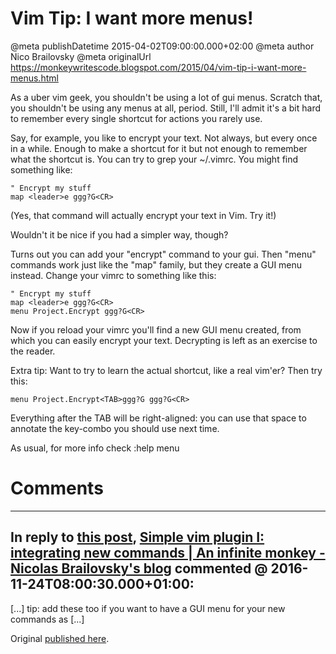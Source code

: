 # Vim Tip: I want more menus!

@meta publishDatetime 2015-04-02T09:00:00.000+02:00
@meta author Nico Brailovsky
@meta originalUrl https://monkeywritescode.blogspot.com/2015/04/vim-tip-i-want-more-menus.html

As a uber vim geek, you shouldn't be using a lot of gui menus. Scratch that, you shouldn't be using any menus at all, period. Still, I'll admit it's a bit hard to remember every single shortcut for actions you rarely use.

Say, for example, you like to encrypt your text. Not always, but every once in a while. Enough to make a shortcut for it but not enough to remember what the shortcut is. You can try to grep your ~/.vimrc. You might find something like:

```
" Encrypt my stuff
map <leader>e ggg?G<CR>
```

(Yes, that command will actually encrypt your text in Vim. Try it!)

Wouldn't it be nice if you had a simpler way, though?

Turns out you can add your "encrypt" command to your gui. Then "menu" commands work just like the "map" family, but they create a GUI menu instead. Change your vimrc to something like this:

```
" Encrypt my stuff
map <leader>e ggg?G<CR>
menu Project.Encrypt ggg?G<CR>
```

Now if you reload your vimrc you'll find a new GUI menu created, from which you can easily encrypt your text. Decrypting is left as an exercise to the reader.

Extra tip: Want to try to learn the actual shortcut, like a real vim'er? Then try this:

```
menu Project.Encrypt<TAB>ggg?G ggg?G<CR>
```

Everything after the TAB will be right-aligned: you can use that space to annotate the key-combo you should use next time.

As usual, for more info check :help menu


# Comments

---
## In reply to [this post](), [Simple vim plugin I: integrating new commands | An infinite monkey - Nicolas Brailovsky&#39;s blog](md_blog/2016/1124_SimplevimpluginIintegratingnewcommands.md) commented @ 2016-11-24T08:00:30.000+01:00:

[...] tip: add these too if you want to have a GUI menu for your new commands as [...]

Original [published here](md_blog/2015/0402_VimTipIwantmoremenus.md).
